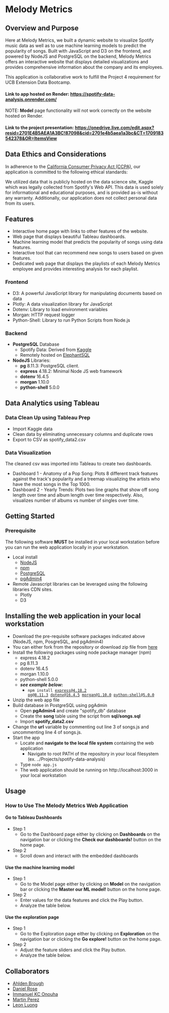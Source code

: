 # Melody Metrics

## Overview and Purpose
Here at Melody Metrics, we built a dynamic website to visualize Spotify music data as well as to use machine learning models to predict the popularity of songs. Built with JavaScript and D3 on the frontend, and powered by NodeJS and PostgreSQL on the backend, Melody Metrics offers an interactive website that displays detailed visualizations and provides comprehensive information about the company and its employees.

This application is collaborative work to fulfill the Project 4 requirement for UCB Extension Data Bootcamp.

#### Link to app hosted on Render: https://spotify-data-analysis.onrender.com/

NOTE: **Model** page functionality will not work correctly on the website hosted on Render.

#### Link to the project presentation: https://onedrive.live.com/edit.aspx?resid=2701E4B5AEA1A3BC!87098&cid=2701e4b5aea1a3bc&CT=1709183542378&OR=ItemsView

## Data Ethics and Considerations

In adherence to the [California Consumer Privacy Act (CCPA)](https://oag.ca.gov/privacy/ccpa), our application is committed to the following ethical standards:

We utilized data that is publicly hosted on the data science site, Kaggle which was legally collected from Spotify's Web API. This data is used solely for informational and educational purposes, and is provided as-is without any warranty. Additionally, our application does not collect personal data from its users.

## Features
* Interactive home page with links to other features of the website.
* Web page that displays beautiful Tableau dashboards.
* Machine learning model that predicts the popularity of songs using data features.
* Interactive tool that can recommend new songs to users based on given features.
* Dedicated web page that displays the playlists of each Melody Metrics employee and provides interesting analysis for each playlist.

### Frontend
* D3: A powerful JavaScript library for manipulating documents based on data  
* Plotly: A data visualization library for JavaScript  
* Dotenv: Library to load environment variables  
* Morgan: HTTP request logger  
* Python-Shell: Library to run Python Scripts from Node.js  

### Backend
* **PostgreSQL** Database
    * Spotify Data: Derived from [Kaggle](https://www.kaggle.com/datasets/nicolasfierro/spotify-1986-2023/data)
    * Remotely hosted on [ElephantSQL](https://www.elephantsql.com/)
* **NodeJS** Libraries:
    * **pg** 8.11.3: PostgreSQL client.
    * **express** 4.18.2: Minimal Node JS web framework
    * **dotenv** 16.4.5
    * **morgan** 1.10.0
    * **python-shell** 5.0.0

## Data Analytics using Tableau
### Data Clean Up using Tableau Prep
* Import Kaggle data
* Clean data by eliminating unnecessary columns and duplicate rows
* Export to CSV as spotify_data2.csv

### Data Visualization
The cleaned csv was imported into Tableau to create two dashboards.  
* Dashboard 1 - Anatomy of a Pop Song: Plots 8 different track features against the track's popularity and a treemap visualizing the artists who have the most songs in the Top 1000.
* Dashboard 2 - Yearly Trends: Plots two line graphs that show off song length over time and album length over time respectively. Also, visualizes number of albums vs number of singles over time. 


## Getting Started

### Prerequisite
The following software **MUST** be installed in your local workstation before you can run the web application locally in your workstation.
* Local install 
    * [NodeJS](https://nodejs.org/en/learn/getting-started/how-to-install-nodejs)
    * [npm](https://docs.npmjs.com/downloading-and-installing-node-js-and-npm)
    * [PostgreSQL](https://www.postgresql.org/download/)
    * [pgAdmin4](https://www.pgadmin.org/download/)
* Remote Javascript libraries can be leveraged using the following libraries CDN sites.
    * Plotly
    * D3


## Installing the web application in your local workstation
* Download the pre-requisite software packages indicated above (NodeJS, npm, PosgreSQL, and pgAdmin4)
* You can either fork from the repository or download zip file from [here](https://github.com/leonluong1/spotify-data-analysis)
* Install the following packages using node package manager (npm)
    * express 4.18.2 
    * pg 8.11.3
    * dotenv 16.4.5
    * morgan 1.10.0
    * python-shell 5.0.0
    * <em><b>see example below:</b></em>
        * <code>npm install express@4.18.2 pg@8.11.3 dotenv@16.4.5 morgan@1.10.0 python-shell@5.0.0</code>
* Unzip the web app file
* Build database in PostgreSQL using pgAdmin
    * Open **pgAdmin4** and create "spotify_db" database
    * Create the **song** table using the script from **sql/songs.sql**
    * Import **spotify_data2.csv**
* Change the **url** variable by commenting out line 3 of songs.js and uncommenting line 4 of songs.js.
* Start the app
    * Locate and **navigate to the local file system** containing the web application
        * Navigate to root PATH of the repository in your local filesystem (ex. ../Projects/spotify-data-analysis)
    * Type <code>node app.js</code>
    * The web application should be running on http://localhost:3000 in your local workstation


## Usage

### How to Use The Melody Metrics Web Application

#### Go to Tableau Dashboards
* Step 1
    * Go to the Dashboard page either by clicking on **Dashboards** on the navigation bar or clicking the **Check our dashboards!** button on the home page.
* Step 2
    * Scroll down and interact with the embedded dashboards

#### Use the machine learning model
* Step 1
    * Go to the Model page either by clicking on **Model** on the navigation bar or clicking the **Master our ML model!** button on the home page.
* Step 2
    * Enter values for the data features and click the Play button.
    * Analyze the table below.

#### Use the exploration page
* Step 1
    * Go to the Exploration page either by clicking on **Exploration** on the navigation bar or clicking the **Go explore!** button on the home page.
* Step 2
    * Adjust the feature sliders and click the Play button.
    * Analyze the table below.

## Collaborators
* [Ahlden Brough](https://github.com/AhldenBrough)
* [Daniel Rose](https://github.com/danielmilesrose)
* [Immanuel KC Onouha]()
* [Martin Perez](https://github.com/martinperezmh)
* [Leon Luong](https://github.com/leonluong1)
